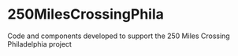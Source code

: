 250MilesCrossingPhila
=====================

Code and components developed to support the 250 Miles Crossing Philadelphia project
